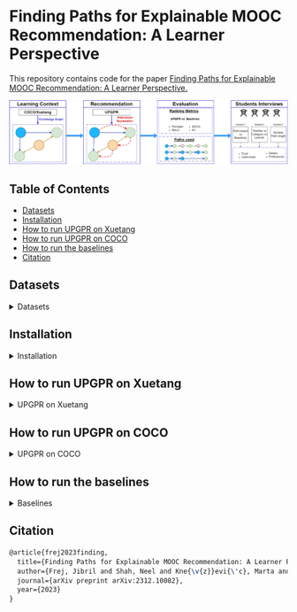 # Finding Paths for Explainable MOOC Recommendation: A Learner Perspective<!-- omit from toc -->

This repository contains code for the paper [Finding Paths for Explainable MOOC Recommendation: A Learner Perspective.](https://arxiv.org/abs/2312.10082)

![Alt text](pipeline.jpg)

## Table of Contents<!-- omit from toc -->

- [Datasets](#datasets)
- [Installation](#installation)
- [How to run UPGPR on Xuetang](#how-to-run-upgpr-on-xuetang)
- [How to run UPGPR on COCO](#how-to-run-upgpr-on-coco)
- [How to run the baselines](#how-to-run-the-baselines)
- [Citation](#citation)

## Datasets

<details>

<summary>Datasets</summary>

### Xuetang

Download Xuetang from [http://moocdata.cn/data/MOOCCube](http://moocdata.cn/data/MOOCCube), extract the file and place the MOOCCube folder in data/mooc/

We assume that you will have at least the following two folders:

- data/mooc/MOOCCube/entities/
- data/mooc/MOOCCube/relations/

### COCO

Get the coco dataset by contacting the authors of [COCO: Semantic-Enriched Collection of Online Courses at Scale with Experimental Use Cases](https://link.springer.com/chapter/10.1007/978-3-319-77712-2_133) by email. Extract the file and place it in data/coco/

You sould get one folder:

- data/coco/coco/

Note: Because you might get a more recent version of the dataset, some of the characteristics (number of learners, courses, etc... ) might be different.

</details>

## Installation

<details>

<summary>Installation</summary>

### Requirements

Python 3.10 is required



### Install required packages

```bash
pip install -r requirements.txt
```

If you intent to run the skill extractor on the coco datset, you will need to download en_core_web_lg:

```bash
python -m spacy download en_core_web_lg
```

</details>

## How to run UPGPR on Xuetang

<details>

<summary>UPGPR on Xuetang</summary>

### Process Xuetang's original files

```bash
python src/UPGPR/preprocess_mooc.py
```

After this process, all the files from MOOCCUbe have been standardized into the format needed by PGPR. The files are saved in the folder data/mooc/MOOCCube/processed_files.

We used the same file format as in the original PGPR repoisitory: [https://github.com/orcax/PGPR](https://github.com/orcax/PGPR).

### Xuetang's Dataset and Knowledge Graph creation

```bash
python src/UPGPR/make_dataset.py --config config/UPGPR/mooc.json
```

After this process, the files containing the train, validation and test sets and the Knowledge Graph have been created in tmp/mooc.

### Train the Xuetang's Knowledge Graph Embeddings

```bash
python src/UPGPR/train_transe_model.py --config config/UPGPR/mooc.json
```

The KG embeddings are saved in tmp/mooc.

### Train the RL agent on Xuetang

```bash
python src/UPGPR/train_agent.py --config config/UPGPR/mooc.json
```

The agent is saved in tmp/mooc.

### Evaluation on Xuetang

```bash
python src/UPGPR/test_agent.py --config config/UPGPR/mooc.json 
```

The results are saved in tmp/mooc.

</details>

## How to run UPGPR on COCO

<details>

<summary>UPGPR on COCO</summary>

### Extract the skills from COCO's course descriptions

```bash
python src/UPGPR/extract_skills.py
```

After this process

### Process coco's original files

```bash
python src/UPGPR/preprocess_coco.py 
```

After this process, all the files from coco have been standardized into the format needed by PGPR. The files are saved in the folder data/mooc/MOOCCube/processed_files.

We used the same file format as in the original PGPR repoisitory: [https://github.com/orcax/PGPR](https://github.com/orcax/PGPR).

### COCO's Dataset and Knowledge Graph creation

```bash
python src/UPGPR/make_dataset.py --config config/UPGPR/coco.json
```

After this process, the files containing the train, validation and test sets and the Knowledge Graph have been created in tmp/mooc.

### Train the COCO's Knowledge Graph Embeddings

```bash
python src/UPGPR/train_transe_model.py --config config/UPGPR/coco.json
```

The KG embeddings are saved in tmp/coco.

### Train the RL agent on COCO

```bash
python src/UPGPR/train_agent.py --config config/UPGPR/coco.json
```

The agent is saved in tmp/coco.

### Evaluation on COCO

```bash
python src/UPGPR/test_agent.py --config config/UPGPR/coco.json 
```

The results are saved in tmp/coco.

</details>

## How to run the baselines

<details>

<summary>Baselines</summary>

### Process the files for Recbole

Process the Xuetang files for RecBole (requires data/mooc/MOOCCube/processed_files)

```bash
python src/baselines/format_moocube.py
```

After this process, all the files from coco have been standardized into the format needed by RecBole. The files are saved in the folder data/mooc/recbolemoocube.

We follow the same process for coco:

```bash
python src/baselines/format_coco.py
```

The files are saved in the folder data/coco/recbolecoco.

### Run the baselines

To run the baselines, choose a config file in config/baselines and run the following:

```bash
python src/baselines/baseline.py --config config/baselines/coco_Pop.yaml
```

This example runs the Pop baseline on the coco dataset.

</details>

## Citation

```tex
@article{frej2023finding,
  title={Finding Paths for Explainable MOOC Recommendation: A Learner Perspective},
  author={Frej, Jibril and Shah, Neel and Kne{\v{z}}evi{\'c}, Marta and Nazaretsky, Tanya and K{\"a}ser, Tanja},
  journal={arXiv preprint arXiv:2312.10082},
  year={2023}
}
```

